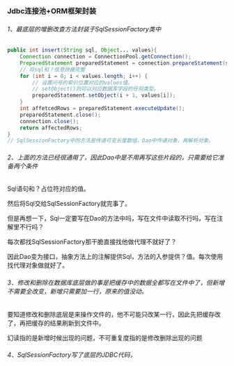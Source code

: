 ### Jdbc连接池+ORM框架封装

###### 1、最底层的增删改查方法封装于SqlSessionFactory类中

```java
public int insert(String sql, Object... values){
    Connection connection = ConnectionPool.getConnection();
    PreparedStatement preparedStatement = connection.prepareStatement(sql);
    // 将sql和？信息拼接完整
    for (int i = 0; i < values.length; i++) {
        // 设置问号的索引位置对应的values值。
        // setObject()则可以对应数据库字段的任何类型。
        preparedStatement.setObject(i + 1, values[i]);
    }
    int affetcedRows = preparedStatement.executeUpdate();
    preparedStatement.close();
    connection.close();
    return affectedRows;
}
// SqlSessionFactory中的方法是传递可变长度数组，Dao中传递对象，再解析对象。
```

###### 2、上面的方法已经很通用了，因此Dao中是不用再写这些片段的，只需要给它准备两个条件

Sql语句和？占位符对应的值。

然后将Sql交给SqlSessionFactory就完事了。

但是再想一下，Sql一定要写在Dao的方法中吗，写在文件中读取不行吗，写在注解里不行吗？

每次都找SqlSessionFactory那干脆直接找他做代理不就好了？

因此Dao变为接口，抽象方法上的注解提供Sql，方法的入参提供？值。每次使用找代理对象做就好了。

###### 3、修改和删除在数据库底层做的事是把缓存中的数据全都写在文件中了，但新增不需要全改变，新增只需要加一行，原来的值没动。

要知道修改和删除底层是来操作文件的，他不可能只改某一行，因此先把缓存改了，再把缓存的结果刷新到文件中。

幻读指的是新增时候出现的问题，不可重复度指的是修改删除出现的问题

###### 4、SqlSessionFactory写了底层的JDBC代码，

